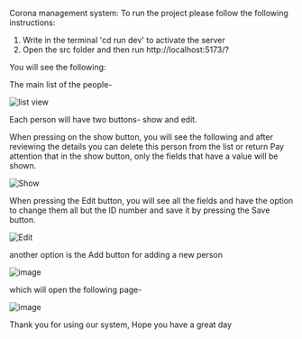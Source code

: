 Corona management system:
To run the project please follow the following instructions:

1. Write in the terminal 'cd run dev' to activate the server
2. Open the src folder and then run http://localhost:5173/? 

You will see the following:

The main list of the people-

![list view](https://github.com/MiriOrdentlich/Hadasim/assets/117092363/cf00a7ec-a256-449c-b450-7738b64abfd1)

Each person will have two buttons- show and edit.

When pressing on the show button, you will see the following and after reviewing the details you can delete this person from the list or return
Pay attention that in the show button, only the fields that have a value will be shown.


![Show](https://github.com/MiriOrdentlich/Hadasim/assets/117092363/f42d9093-7c93-433b-a144-354e648e202d)


When pressing the Edit button, you will see all the fields and have the option to change them all but the ID number and save it by pressing the Save button.


![Edit](https://github.com/MiriOrdentlich/Hadasim/assets/117092363/38e8d82a-d742-42ca-99ee-33e45eece969)


another option is the Add button for adding a new person

![image](https://github.com/MiriOrdentlich/Hadasim/assets/117092363/5831c6e3-0b6d-417b-8f13-339e66d31621)


which will open the following page-

![image](https://github.com/MiriOrdentlich/Hadasim/assets/117092363/0cf95c9a-4f45-4651-b007-a235dcfb1b62)


Thank you for using our system,
Hope you have a great day
